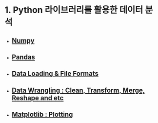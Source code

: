 # 1. Python 라이브러리를 활용한 데이터 분석

- ## [Numpy](https://github.com/yurrrri/python_for_data_analysis/blob/master/numpy_study.md)
- ## [Pandas](https://github.com/yurrrri/python_for_data_analysis/blob/master/pandas_study.md)
- ## [Data Loading & File Formats](https://github.com/yurrrri/python_for_data_analysis/blob/master/dataloading_and_file_formats.md)
- ## [Data Wrangling : Clean, Transform, Merge, Reshape and etc](https://github.com/yurrrri/python_for_data_analysis/blob/master/data_wrangling.md)
- ## [Matplotlib : Plotting](https://github.com/yurrrri/python_for_data_analysis/blob/master/plotting.ipynb)
